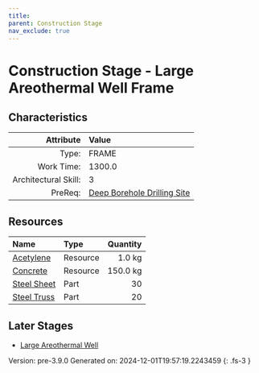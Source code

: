 ```yaml
---
title: 
parent: Construction Stage
nav_exclude: true
---
```

# Construction Stage - Large Areothermal Well Frame


## Characteristics

| Attribute      | Value |
|--------:|:------|
|Type:|FRAME|
|Work Time:|1300.0|
|Architectural Skill:|3|
|PreReq:|[Deep Borehole Drilling Site](../construction/deep-borehole-drilling-site.html)|

## Resources

| Name | Type | Quantity |
|:-----|:-----|-----:|
|[Acetylene](../resource/acetylene.html)|Resource|1.0 kg|
|[Concrete](../resource/concrete.html)|Resource|150.0 kg|
|[Steel Sheet](../part/steel-sheet.html)|Part|30|
|[Steel Truss](../part/steel-truss.html)|Part|20|

## Later Stages
- [Large Areothermal Well](../construction/large-areothermal-well.html)


Version: pre-3.9.0 Generated on: 2024-12-01T19:57:19.2243459
{: .fs-3 }